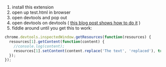 1. install this extension
2. open up test.html in browser
3. open devtools and pop out
4. open devtools on devtools ( [this blog post shows how to do it](http://kolodny.github.io/blog/blog/2013/11/24/useful-snippets/) )
5. fiddle around until you get this to work:

```js
chrome.devtools.inspectedWindow.getResources(function(resources) {
  resources[1].getContent(function(content) {
    //console.log(content);
    resources[1].setContent(content.replace('The text', 'replaced'), true)
  });
});
```